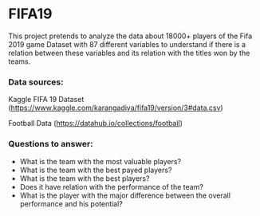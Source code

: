 # FIFA19
This project pretends to analyze the data about 18000+ players of the Fifa 2019 game Dataset with 87 different variables to understand if there is a relation between these variables and its relation with the titles won by the teams.

### Data sources:
Kaggle FIFA 19 Dataset (https://www.kaggle.com/karangadiya/fifa19/version/3#data.csv) 

Football Data (https://datahub.io/collections/football)

### Questions to answer:
- What is the team with the most valuable players?
- What is the team with the best payed players?
- What is the team with the best players?
- Does it have relation with the performance of the team?
- What is the player with the major difference between the overall performance and his potential?
